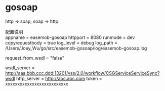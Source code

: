 # gosoap
http => soap; soap => http

配置说明  
appname = easemob-gosoap
httpport = 8080
runmode = dev
copyrequestbody = true
log_level = debug
log_path = /Users/Joey_Wu/go/src/easemob-gosoap/log/easemob-gosoap.log

request_from_wsdl = "false"


wsdl_server = http://aaa.bbb.ccc.ddd:13201/vss/2.0/workflow/CSGServiceServiceSync?wsdl
http_server = http://abc.abc.com
token = xxxxxxxxxxxxxxxxxxxxxxxxxx
